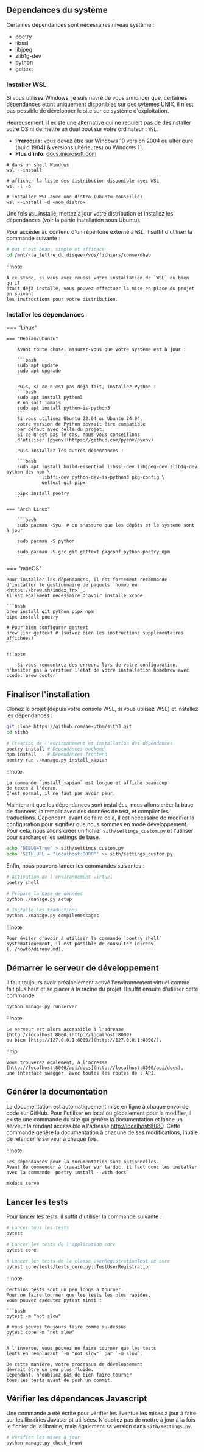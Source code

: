 ## Dépendances du système

Certaines dépendances sont nécessaires niveau système :

- poetry
- libssl
- libjpeg
- zlib1g-dev
- python
- gettext

### Installer WSL

Si vous utilisez Windows, je suis navré
de vous annoncer que, certaines dépendances étant uniquement disponibles sur des sytèmes UNIX,
il n'est pas possible de développer le site sur ce système d'exploitation.

Heureusement, il existe une alternative qui ne requiert pas de désinstaller votre
OS ni de mettre un dual boot sur votre ordinateur : `WSL`.

- **Prérequis:** vous devez être sur Windows 10 version 2004 ou ultérieure (build 19041 & versions ultérieures) ou Windows 11.
- **Plus d'info:** [docs.microsoft.com](https://docs.microsoft.com/fr-fr/windows/wsl/install)

```shell
# dans un shell Windows
wsl --install

# afficher la liste des distribution disponible avec WSL
wsl -l -o

# installer WSL avec une distro (ubuntu conseillé)
wsl --install -d <nom_distro>
```

Une fois `WSL` installé, mettez à jour votre distribution et
installez les dépendances (voir la partie installation sous Ubuntu).

Pour accéder au contenu d'un répertoire externe à `WSL`,
il suffit d'utiliser la commande suivante :

```bash
# oui c'est beau, simple et efficace
cd /mnt/<la_lettre_du_disque>/vos/fichiers/comme/dhab
```

!!!note

    À ce stade, si vous avez réussi votre installation de `WSL` ou bien qu'il
    était déjà installé, vous pouvez effectuer la mise en place du projet en suivant
    les instructions pour votre distribution.

### Installer les dépendances

=== "Linux"

    === "Debian/Ubuntu"

        Avant toute chose, assurez-vous que votre système est à jour :
        
        ```bash
        sudo apt update
        sudo apt upgrade
        ```

        Puis, si ce n'est pas déjà fait, installez Python :    
        ```bash
        sudo apt install python3
        # on sait jamais
        sudo apt install python-is-python3
        ```
        Si vous utilisez Ubuntu 22.04 ou Ubuntu 24.04,
        votre version de Python devrait être compatible
        par défaut avec celle du projet.
        Si ce n'est pas le cas, nous vous conseillons
        d'utiliser [pyenv](https://github.com/pyenv/pyenv)

        Puis installez les autres dépendances :
        
        ```bash
        sudo apt install build-essential libssl-dev libjpeg-dev zlib1g-dev python-dev npm \
                 libffi-dev python-dev-is-python3 pkg-config \
                 gettext git pipx

        pipx install poetry
        ```

    === "Arch Linux"
    
        ```bash
        sudo pacman -Syu  # on s'assure que les dépôts et le système sont à jour

        sudo pacman -S python
        
        sudo pacman -S gcc git gettext pkgconf python-poetry npm
        ```

=== "macOS"

    Pour installer les dépendances, il est fortement recommandé d'installer le gestionnaire de paquets `homebrew <https://brew.sh/index_fr>`_.  
    Il est également nécessaire d'avoir installé xcode
    
    ```bash    
    brew install git python pipx npm
    pipx install poetry
    
    # Pour bien configurer gettext
    brew link gettext # (suivez bien les instructions supplémentaires affichées)
    ```
    
    !!!note
    
        Si vous rencontrez des erreurs lors de votre configuration, n'hésitez pas à vérifier l'état de votre installation homebrew avec :code:`brew doctor`


## Finaliser l'installation

Clonez le projet (depuis votre console WSL, si vous utilisez WSL)
et installez les dépendances :

```bash
git clone https://github.com/ae-utbm/sith3.git
cd sith3

# Création de l'environnement et installation des dépendances
poetry install # Dépendances backend
npm install    # Dépendances frontend
poetry run ./manage.py install_xapian
```

!!!note

    La commande `install_xapian` est longue et affiche beaucoup
    de texte à l'écran.
    C'est normal, il ne faut pas avoir peur.

Maintenant que les dépendances sont installées, nous
allons créer la base de données, la remplir avec des données de test,
et compiler les traductions.
Cependant, avant de faire cela, il est nécessaire de modifier
la configuration pour signifier que nous sommes en mode développement.
Pour cela, nous allons créer un fichier `sith/settings_custom.py`
et l'utiliser pour surcharger les settings de base.

```bash
echo "DEBUG=True" > sith/settings_custom.py
echo 'SITH_URL = "localhost:8000"' >> sith/settings_custom.py
```

Enfin, nous pouvons lancer les commandes suivantes :

```bash
# Activation de l'environnement virtuel
poetry shell

# Prépare la base de données
python ./manage.py setup

# Installe les traductions
python ./manage.py compilemessages
```

!!!note

    Pour éviter d'avoir à utiliser la commande `poetry shell`
    systématiquement, il est possible de consulter [direnv](../howto/direnv.md).

## Démarrer le serveur de développement

Il faut toujours avoir préalablement activé 
l'environnement virtuel comme fait plus haut 
et se placer à la racine du projet.
Il suffit ensuite d'utiliser cette commande :

```bash
python manage.py runserver
```

!!!note

    Le serveur est alors accessible à l'adresse
    [http://localhost:8000](http://localhost:8000) 
    ou bien [http://127.0.0.1:8000/](http://127.0.0.1:8000/).

!!!tip

    Vous trouverez également, à l'adresse
    [http://localhost:8000/api/docs](http://localhost:8000/api/docs),
    une interface swagger, avec toutes les routes de l'API.

## Générer la documentation

La documentation est automatiquement mise en ligne à chaque envoi de code sur GitHub.
Pour l'utiliser en local ou globalement pour la modifier,
il existe une commande du site qui génère 
la documentation et lance un serveur la rendant
accessible à l'adresse [http://localhost:8080](http://localhost:8000).
Cette commande génère la documentation à 
chacune de ses modifications,
inutile de relancer le serveur à chaque fois.

!!!note

    Les dépendances pour la documentation sont optionnelles.
    Avant de commencer à travailler sur la doc, il faut donc les installer
    avec la commande `poetry install --with docs`

```bash
mkdocs serve
```

## Lancer les tests

Pour lancer les tests, il suffit d'utiliser 
la commande suivante :

```bash
# Lancer tous les tests
pytest

# Lancer les tests de l'application core
pytest core

# Lancer les tests de la classe UserRegistrationTest de core
pytest core/tests/tests_core.py::TestUserRegistration
```

!!!note

    Certains tests sont un peu longs à tourner.
    Pour ne faire tourner que les tests les plus rapides,
    vous pouvez exécutez pytest ainsi :

    ```bash
    pytest -m "not slow"

    # vous pouvez toujours faire comme au-dessus
    pytest core -m "not slow"
    ```

    A l'inverse, vous pouvez ne faire tourner que les tests
    lents en remplaçant `-m "not slow"` par `-m slow`.

    De cette manière, votre processus de développement
    devrait être un peu plus fluide.
    Cependant, n'oubliez pas de bien faire tourner
    tous les tests avant de push un commit.



## Vérifier les dépendances Javascript

Une commande a été écrite pour vérifier les éventuelles mises
à jour à faire sur les librairies Javascript utilisées.
N'oubliez pas de mettre à jour à la fois le fichier
de la librairie, mais également sa version dans `sith/settings.py`.

```bash
# Vérifier les mises à jour
python manage.py check_front
```
